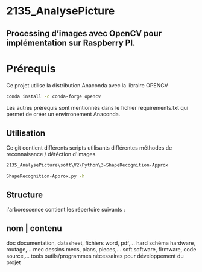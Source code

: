 # 2135_AnalysePicture
## Processing d’images avec OpenCV pour implémentation sur Raspberry PI.

# Prérequis

Ce projet utilise la distribution Anaconda avec la libraire OPENCV
```bash
conda install -c conda-forge opencv
```
Les autres prérequis sont mentionnés dans le fichier requirements.txt qui permet de créer un envirronement Anaconda.

## Utilisation

Ce git contient différents scripts utilisants différentes méthodes de reconnaisance / détéction d'images.

```bash
2135_AnalysePicture\soft\V2\Python\3-ShapeRecognition-Approx
```
```bash
ShapeRecognition-Approx.py -h
```

## Structure

l'arborescence contient les répertoire suivants :

nom    |   contenu
-------------------------
doc        documentation, datasheet, fichiers word, pdf,...
hard       schéma hardware, routage,...
mec        dessins mecs, plans, pieces,...
soft       software, firmware, code source,...
tools      outils/programmes nécessaires pour développement du projet
